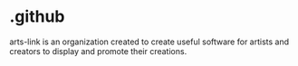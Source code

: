 # .github
arts-link is an organization created to create useful software for artists and creators to display and promote their creations.
